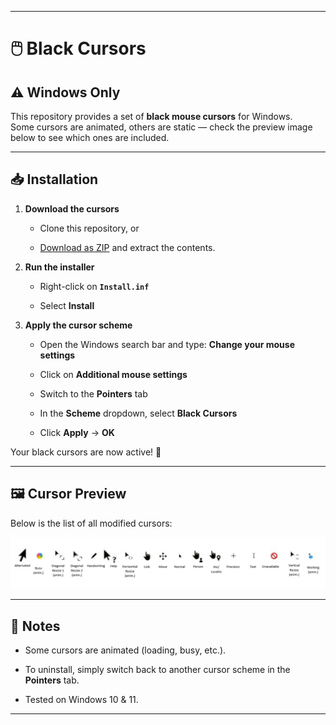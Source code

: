 * * *

🖱️ Black Cursors
=================

⚠️ Windows Only
---------------

This repository provides a set of **black mouse cursors** for Windows.  
Some cursors are animated, others are static — check the preview image below to see which ones are included.

* * *

📥 Installation
---------------

1. **Download the cursors**
    
    * Clone this repository, or
        
    * [Download as ZIP](#) and extract the contents.
        
2. **Run the installer**
    
    * Right-click on **`Install.inf`**
        
    * Select **Install**
        
3. **Apply the cursor scheme**
    
    * Open the Windows search bar and type: **Change your mouse settings**
        
    * Click on **Additional mouse settings**
        
    * Switch to the **Pointers** tab
        
    * In the **Scheme** dropdown, select **Black Cursors**
        
    * Click **Apply** → **OK**
        

Your black cursors are now active! 🎉

* * *

🖼️ Cursor Preview
------------------

Below is the list of all modified cursors:

![Black Cursors Preview](/Cursors.jpg)

* * *

📝 Notes
--------

* Some cursors are animated (loading, busy, etc.).
    
* To uninstall, simply switch back to another cursor scheme in the **Pointers** tab.
    
* Tested on Windows 10 & 11.
    

* * *